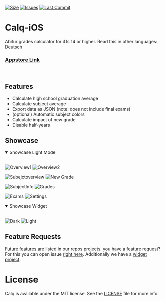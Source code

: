[![Size](https://img.shields.io/github/repo-size/AKORA-Studios/Calq?color=428FE3&label=SIZE&style=for-the-badge)](https://apps.apple.com/tt/app/calq-abiturnoten/id1605925893?uo=2)
[![Issues](https://img.shields.io/github/issues/AKORA-Studios/Calq?color=428FE3&label=Issues&style=for-the-badge)](https://apps.apple.com/tt/app/calq-abiturnoten/id1605925893?uo=2)
[![Last Commit](https://img.shields.io/github/last-commit/AKORA-Studios/Calq/master?color=428FE3&label=lastcommit&style=for-the-badge)](https://apps.apple.com/tt/app/calq-abiturnoten/id1605925893?uo=2)

# Calq-iOS
Abitur grades calculator for iOs 14 or higher.
Read this in other languages: [Deutsch](https://github.com/AKORA-Studios/Calq/blob/master/README.md)

### [Appstore Link](https://apps.apple.com/tt/app/calq-abiturnoten/id1605925893?uo=2)
<br>

## Features
* Calculate high school graduation average
* Calculate subject average
* Export data as JSON (note: does not include final exams)
* (optional) Automatic subject colors
* Calculate impact of new grade
* Disable half-years


## Showcase
<details open>
<summary>Showcase Light Mode</summary>
<br>
  
![Overview1](https://media.discordapp.net/attachments/867129329363976212/936641961639694346/unknown.png?width=309&height=670)
![Overview2](https://media.discordapp.net/attachments/867129329363976212/936641988613259325/unknown.png?width=309&height=670)

![Subejctoverview](https://media.discordapp.net/attachments/867129329363976212/936642987201527848/unknown.png?width=309&height=670)
![New Grade](https://media.discordapp.net/attachments/867129329363976212/936730372769738843/unknown.png?width=309&height=670)

![SubjectInfo](https://media.discordapp.net/attachments/867129329363976212/936642048696647690/unknown.png?width=309&height=670)
![Grades](https://media.discordapp.net/attachments/867129329363976212/936730395087601664/unknown.png?width=309&height=670)
  
![Exams](https://media.discordapp.net/attachments/867129329363976212/936642066354675742/unknown.png?width=309&height=670)
![Settings](https://media.discordapp.net/attachments/867129329363976212/937014189170503720/unknown.png?width=309&height=670)
</details>

<details open>
<summary>Showcase Widget</summary>
<br>

![Dark](https://media.discordapp.net/attachments/867129329363976212/961320549760499802/unknown.png?width=309&height=670)
![Light](https://media.discordapp.net/attachments/867129329363976212/961320571247927306/unknown.png?width=309&height=670)
</details
<br>

## Feature Requests
[Future features](https://github.com/AKORA-Studios/Calq/projects/2) are listed in our repos projects. you have a feature request? For this you can open issue [right here](https://github.com/AKORA-Studios/Calq/issues). Additionally we have a [widget project](https://github.com/AKORA-Studios/Calq/projects/1).

# License
Calq is available under the MIT license. See the [LICENSE](https://github.com/AKORA-Studios/Calq-iOS/blob/main/LICENSE) file for more info.
